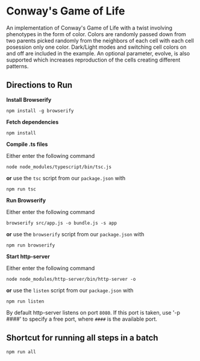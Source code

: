 # Conway's Game of Life #

An implementation of Conway's Game of Life with a twist involving phenotypes in the form of color.
Colors are randomly passed down from two parents picked randomly from the neighbors of each cell with each cell posession only one color.
Dark/Light modes and switching cell colors on and off are included in the example.
An optional parameter, evolve, is also supported which increases reproduction of the cells creating different patterns.


## Directions to Run ##

**Install Browserify**

```shell
npm install -g browserify
```

**Fetch dependencies**

```shell
npm install
```

**Compile .ts files**

Either enter the following command

```shell
node node_modules/typescript/bin/tsc.js
```

**or** use the `tsc` script from our `package.json` with

```shell
npm run tsc
```

**Run Browserify**

Either enter the following command

```shell
browserify src/app.js -o bundle.js -s app
```

**or** use the `browserify` script from our `package.json` with

```shell
npm run browserify

```

**Start http-server**

Either enter the following command

```shell
node node_modules/http-server/bin/http-server -o
```

**or** use the `listen` script from our `package.json` with

```
npm run listen
```

By default http-server listens on port `8080`.
If this port is taken, use '-p ####' to specify a free port, where `####` is the available port.

## Shortcut for running all steps in a batch ##

```
npm run all
```
